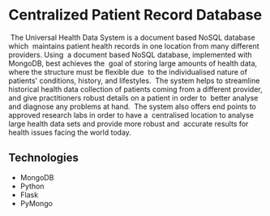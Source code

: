 # Centralized Patient Record Database

‭ The Universal Health Data System is a document based NoSQL database which‬
‭ maintains patient health records in one location from many different providers. Using‬
‭ a document based NoSQL database, implemented with MongoDB, best achieves the‬
‭ goal of storing large amounts of health data, where the structure must be flexible due‬
‭ to the individualised nature of patients' conditions, history, and lifestyles.‬
‭ The system helps to streamline historical health data collection of patients coming‬
‭ from a different provider, and give practitioners robust details on a patient in order to‬
‭ better analyse and diagnose any problems at hand.‬
‭ The system also offers end points to approved research labs in order to have a‬
‭ centralised location to analyse large health data sets and provide more robust and‬
‭ accurate results for health issues facing the world today.‬

## Technologies

- MongoDB
- Python
- Flask
- PyMongo
